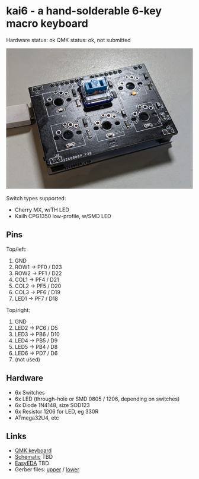 # kai6 - a hand-solderable 6-key macro keyboard

Hardware status: ok
QMK status: ok, not submitted

![](photo.jpg)

Switch types supported:

* Cherry MX, w/TH LED
* Kailh CPG1350 low-profile, w/SMD LED

## Pins

Top/left:

1. GND
2. ROW1 -> PF0 / D23
3. ROW2 -> PF1 / D22
4. COL1 -> PF4 / D21
5. COL2 -> PF5 / D20
6. COL3 -> PF6 / D19
7. LED1 -> PF7 / D18

Top/right:

1. GND
2. LED2 -> PC6 / D5
3. LED3 -> PB6 / D10
4. LED4 -> PB5 / D9
5. LED5 -> PB4 / D8
6. LED6 -> PD7 / D6
7. (not used)

## Hardware

* 6x Switches
* 6x LED (through-hole or SMD 0805 / 1206, depending on switches)
* 6x Diode 1N4148, size SOD123
* 6x Resistor 1206 for LED, eg 330R
* ATmega32U4, etc

## Links

* [QMK keyboard](https://github.com/softplus/3keyecosystem-qmk/tree/main/kai6)
* [Schematic](#) TBD
* [EasyEDA](#) TBD
* Gerber files: [upper](gerber-upper.zip) / [lower](gerber-lower.zip)
